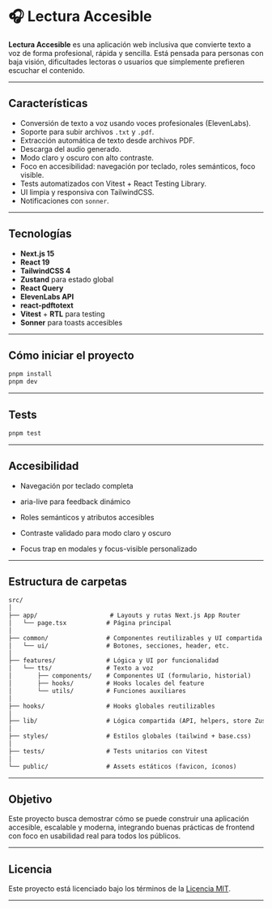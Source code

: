 # 🎧 Lectura Accesible

**Lectura Accesible** es una aplicación web inclusiva que convierte texto a voz de forma profesional, rápida y sencilla. Está pensada para personas con baja visión, dificultades lectoras o usuarios que simplemente prefieren escuchar el contenido.

---

## Características

- Conversión de texto a voz usando voces profesionales (ElevenLabs).
- Soporte para subir archivos `.txt` y `.pdf`.
- Extracción automática de texto desde archivos PDF.
- Descarga del audio generado.
- Modo claro y oscuro con alto contraste.
- Foco en accesibilidad: navegación por teclado, roles semánticos, foco visible.
- Tests automatizados con Vitest + React Testing Library.
- UI limpia y responsiva con TailwindCSS.
- Notificaciones con `sonner`.

---

## Tecnologías

- **Next.js 15**
- **React 19**
- **TailwindCSS 4**
- **Zustand** para estado global
- **React Query**
- **ElevenLabs API**
- **react-pdftotext**
- **Vitest** + **RTL** para testing
- **Sonner** para toasts accesibles

---

## Cómo iniciar el proyecto

```bash
pnpm install
pnpm dev
```

---

## Tests

```bash
pnpm test
```

---

## Accesibilidad

- Navegación por teclado completa

- aria-live para feedback dinámico

- Roles semánticos y atributos accesibles

- Contraste validado para modo claro y oscuro

- Focus trap en modales y focus-visible personalizado

---

## Estructura de carpetas

```txt
src/
│
├── app/                    # Layouts y rutas Next.js App Router
│   └── page.tsx           # Página principal
│
├── common/                # Componentes reutilizables y UI compartida
│   └── ui/                # Botones, secciones, header, etc.
│
├── features/              # Lógica y UI por funcionalidad
│   └── tts/               # Texto a voz
│       ├── components/    # Componentes UI (formulario, historial)
│       ├── hooks/         # Hooks locales del feature
│       └── utils/         # Funciones auxiliares
│
├── hooks/                 # Hooks globales reutilizables
│
├── lib/                   # Lógica compartida (API, helpers, store Zustand)
│
├── styles/                # Estilos globales (tailwind + base.css)
│
├── tests/                 # Tests unitarios con Vitest
│
└── public/                # Assets estáticos (favicon, íconos)
```

---

## Objetivo

Este proyecto busca demostrar cómo se puede construir una aplicación accesible, escalable y moderna, integrando buenas prácticas de frontend con foco en usabilidad real para todos los públicos.

---

## Licencia

Este proyecto está licenciado bajo los términos de la [Licencia MIT](https://opensource.org/licenses/MIT).

---



